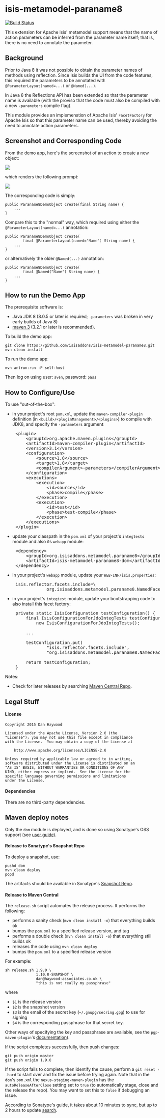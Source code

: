 # isis-metamodel-paraname8 #

[![Build Status](https://travis-ci.org/isisaddons/isis-metamodel-paraname8.png?branch=master)](https://travis-ci.org/isisaddons/isis-metamodel-paraname8)

This extension for Apache Isis' metamodel support means that the name of action parameters can be inferred from the parameter name itself; that is, there is no need to annotate the parameter.

## Background

Prior to Java 8 it was not possible to obtain the parameter names of methods using reflection.  Since Isis builds the UI from the code features, this required the parameters to be annotated with `@ParameterLayout(named=...)` or `@Named(...)`.

In Java 8 the Reflections API has been extended so that the parameter name is available (with the proviso that the code must also be compiled with a new `-parameters` compile flag).

This module provides an implemenation of Apache Isis' `FacetFactory` for Apache Isis so that this parameter name can be used, thereby avoiding the need to annotate action parameters. 


## Screenshot and Corresponding Code ##

From the demo app, here's the screenshot of an action to create a new object:

![](https://raw.github.com/isisaddons/isis-metamodel-paraname8/master/images/01-create-menu.png)

which renders the following prompt:

![](https://raw.github.com/isisaddons/isis-metamodel-paraname8/master/images/01-create-menu.png)

The corresponding code is simply:
    
    public Paraname8DemoObject create(final String name) {
        ...
    }

Compare this to the "normal" way, which required using either the `@ParameterLayout(named=...)` annotation:

    public Paraname8DemoObject create(
            final @ParameterLayout(named="Name") String name) {
        ...
    }
    
or alternatively the older `@Named(...)` annotation:

    public Paraname8DemoObject create(
            final @Named("Name") String name) {
        ...
    }


## How to run the Demo App ##

The prerequisite software is:

* Java JDK 8 (8.0.5 or later is required; `-parameters` was broken in very early builds of Java 8)
* [maven 3](http://maven.apache.org) (3.2.1 or later is recommended).

To build the demo app:

    git clone https://github.com/isisaddons/isis-metamodel-paraname8.git
    mvn clean install

To run the demo app:

    mvn antrun:run -P self-host
    
Then log on using user: `sven`, password: `pass`


## How to Configure/Use ##

To use "out-of-the-box":

* in your project's root `pom.xml`, update the `maven-compiler-plugin` definition (in `<build>/<pluginManagement>/<plugins>`) to compile with JDK8, and specify the `-parameters` argument:

<pre>
    &lt;plugin&gt;
        &lt;groupId&gt;org.apache.maven.plugins&lt;/groupId&gt;
        &lt;artifactId&gt;maven-compiler-plugin&lt;/artifactId&gt;
        &lt;version&gt;3.1&lt;/version&gt;
        &lt;configuration&gt;
            &lt;source&gt;1.8&lt;/source&gt;
            &lt;target&gt;1.8&lt;/target&gt;
            &lt;compilerArgument&gt;-parameters&lt;/compilerArgument&gt;
        &lt;/configuration&gt;
        &lt;executions&gt;
            &lt;execution&gt;
                &lt;id&gt;source&lt;/id&gt;
                &lt;phase&gt;compile&lt;/phase&gt;
            &lt;/execution&gt;
            &lt;execution&gt;
                &lt;id&gt;test&lt;/id&gt;
                &lt;phase&gt;test-compile&lt;/phase&gt;
            &lt;/execution&gt;
        &lt;/executions&gt;
    &lt;/plugin&gt;
</pre>

* update your classpath in the `pom.xml` of your project's `integtests` module and also its `webapp` module:

<pre>
    &lt;dependency&gt;
        &lt;groupId&gt;org.isisaddons.metamodel.paraname8&lt;/groupId&gt;
        &lt;artifactId&gt;isis-metamodel-paraname8-dom&lt;/artifactId&gt;
    &lt;/dependency&gt;
</pre>

* in your project's `webapp` module, update your `WEB-INF/isis.properties`:

<pre>
    isis.reflector.facets.include=\
                org.isisaddons.metamodel.paraname8.NamedFacetOnParameterParaname8Factory
</pre>

* in your project's `integtest` module, update your bootstrapping code to also install this facet factory:

<pre>
    private static IsisConfiguration testConfiguration() {
        final IsisConfigurationForJdoIntegTests testConfiguration = 
            new IsisConfigurationForJdoIntegTests();
        
        ...

        testConfiguration.put(
                "isis.reflector.facets.include",
                "org.isisaddons.metamodel.paraname8.NamedFacetOnParameterParaname8Factory");

        return testConfiguration;
    }
</pre>

Notes:
* Check for later releases by searching [Maven Central Repo](http://search.maven.org/#search|ga|1|isis-module-audit-dom).



## Legal Stuff ##
 
#### License ####

    Copyright 2015 Dan Haywood

    Licensed under the Apache License, Version 2.0 (the
    "License"); you may not use this file except in compliance
    with the License.  You may obtain a copy of the License at

        http://www.apache.org/licenses/LICENSE-2.0

    Unless required by applicable law or agreed to in writing,
    software distributed under the License is distributed on an
    "AS IS" BASIS, WITHOUT WARRANTIES OR CONDITIONS OF ANY
    KIND, either express or implied.  See the License for the
    specific language governing permissions and limitations
    under the License.

#### Dependencies ####

There are no third-party dependencies.


##  Maven deploy notes

Only the `dom` module is deployed, and is done so using Sonatype's OSS support (see 
[user guide](http://central.sonatype.org/pages/apache-maven.html)).

#### Release to Sonatype's Snapshot Repo ####

To deploy a snapshot, use:

    pushd dom
    mvn clean deploy
    popd

The artifacts should be available in Sonatype's 
[Snapshot Repo](https://oss.sonatype.org/content/repositories/snapshots).

#### Release to Maven Central ####

The `release.sh` script automates the release process.  It performs the following:

* performs a sanity check (`mvn clean install -o`) that everything builds ok
* bumps the `pom.xml` to a specified release version, and tag
* performs a double check (`mvn clean install -o`) that everything still builds ok
* releases the code using `mvn clean deploy`
* bumps the `pom.xml` to a specified release version

For example:

    sh release.sh 1.9.0 \
                  1.10.0-SNAPSHOT \
                  dan@haywood-associates.co.uk \
                  "this is not really my passphrase"
    
where
* `$1` is the release version
* `$2` is the snapshot version
* `$3` is the email of the secret key (`~/.gnupg/secring.gpg`) to use for signing
* `$4` is the corresponding passphrase for that secret key.

Other ways of specifying the key and passphrase are available, see the `pgp-maven-plugin`'s 
[documentation](http://kohsuke.org/pgp-maven-plugin/secretkey.html)).

If the script completes successfully, then push changes:

    git push origin master
    git push origin 1.9.0

If the script fails to complete, then identify the cause, perform a `git reset --hard` to start over and fix the issue
before trying again.  Note that in the `dom`'s `pom.xml` the `nexus-staging-maven-plugin` has the 
`autoReleaseAfterClose` setting set to `true` (to automatically stage, close and the release the repo).  You may want
to set this to `false` if debugging an issue.
 
According to Sonatype's guide, it takes about 10 minutes to sync, but up to 2 hours to update [search](http://search.maven.org).
            
